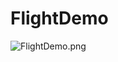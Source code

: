 # FlightDemo
![FlightDemo.png](https://github.com/nekoharuyuki/PSM/blob/master/sample/demo/FlightDemo/screenshot/FlightDemo.png)
